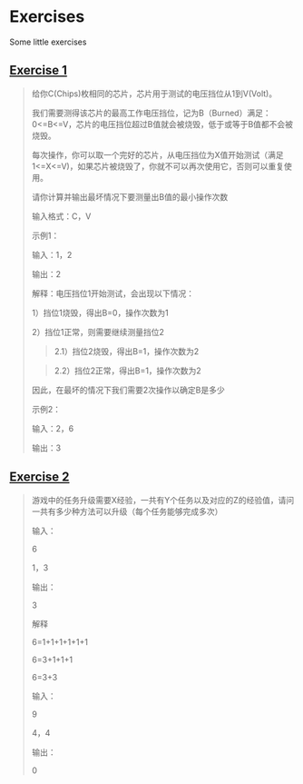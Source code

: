 # Exercises

Some little exercises

## [Exercise 1](https://github.com/haodayizhia/Exercises/blob/e9b35dbb102beaa2771c2f05322823a50bc070de/ex1.cpp)

> 给你C(Chips)枚相同的芯片，芯片用于测试的电压挡位从1到V(Volt)。
>
> 我们需要测得该芯片的最高工作电压挡位，记为B（Burned）满足：0<=B<=V，芯片的电压挡位超过B值就会被烧毁，低于或等于B值都不会被烧毁。
>
> 每次操作，你可以取一个完好的芯片，从电压挡位为X值开始测试（满足1<=X<=V)，如果芯片被烧毁了，你就不可以再次使用它，否则可以重复使用。
> 
> 请你计算并输出最坏情况下要测量出B值的最小操作次数
> 
> 输入格式：C，V
>
> 示例1：
> 
> 输入：1，2
> 
> 输出：2
>
> 解释：电压挡位1开始测试，会出现以下情况：
>
> 1）挡位1烧毁，得出B=0，操作次数为1
> 
> 2）挡位1正常，则需要继续测量挡位2
>
>> 2.1）挡位2烧毁，得出B=1，操作次数为2
>
>> 2.2）挡位2正常，得出B=1，操作次数为2
>
> 因此，在最坏的情况下我们需要2次操作以确定B是多少
>
> 示例2：
> 
> 输入：2，6
> 
> 输出：3

## [Exercise 2](https://github.com/haodayizhia/Exercises/blob/f75c9f3891d19755852d2fa7a7da13beffac1fcd/ex2.cpp)

> 游戏中的任务升级需要X经验，一共有Y个任务以及对应的Z的经验值，请问一共有多少种方法可以升级（每个任务能够完成多次）
>
> 输入：
>
> 6
>
> 1，3
>
> 输出：
>
> 3
>
> 解释
>
> 6=1+1+1+1+1+1
>
> 6=3+1+1+1
>
> 6=3+3
>
> 输入：
>
> 9
>
> 4，4
>
> 输出：
>
> 0
